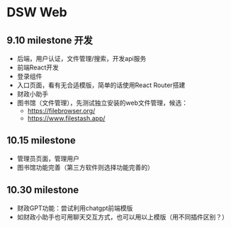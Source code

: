 # DSW Web

## 9.10 milestone 开发

- 后端，用户认证，文件管理/搜索，开发api服务
- 前端React开发
- 登录组件
- 入口页面，看有无合适模版，简单的话使用React Router搭建
- 财政小助手
- 图书馆（文件管理），先测试独立安装的web文件管理，候选：
    - https://filebrowser.org/
    - https://www.filestash.app/


## 10.15 milestone

 - 管理员页面，管理用户
 - 图书馆功能完善（第三方软件则选择功能完善的）


## 10.30 milestone

 - 财政GPT功能：尝试利用chatgpt前端模版
 - 如财政小助手也可用聊天交互方式，也可以用以上模版（用不同插件区别？）